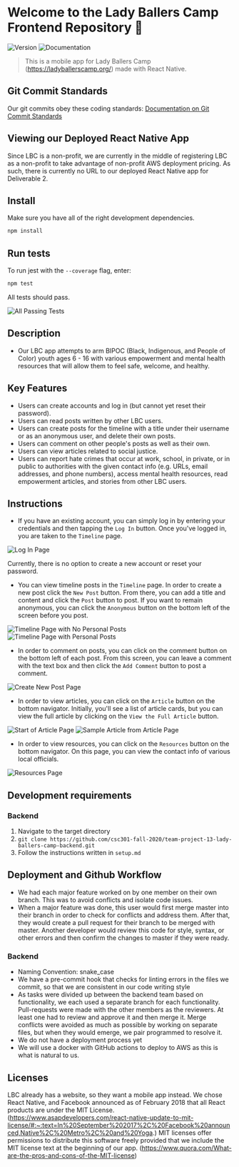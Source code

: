 # Welcome to the Lady Ballers Camp Frontend Repository 👋

<!-- > _Note:_ This document is intended to be relatively short. Be concise and precise. Assume the reader has no prior knowledge of your application and is non-technical. -->

![Version](https://img.shields.io/badge/version-1.0-blue.svg?cacheSeconds=2592000)
![Documentation](https://img.shields.io/badge/documentation-yes-brightgreen.svg)

> This is a mobile app for Lady Ballers Camp (https://ladyballerscamp.org/) made with React Native.

## Git Commit Standards

Our git commits obey these coding standards:
[Documentation on Git Commit Standards](http://karma-runner.github.io/0.10/dev/git-commit-msg.html)

## Viewing our Deployed React Native App

Since LBC is a non-profit, we are currently in the middle of registering LBC as a non-profit to
take advantage of non-profit AWS deployment pricing.
As such, there is currently no URL to our deployed React Native app for Deliverable 2.

<!-- ## ✨ Here's the URL to our deployed React Native App:  [Our Demo](example.com) -->
<!-- (TODO: Insert deployed react native app here) -->

## Install

Make sure you have all of the right development dependencies.

```sh
npm install
```

## Run tests

To run jest with the ```--coverage``` flag, enter:

```sh
npm test
```

All tests should pass. 

![All Passing Tests](https://github.com/csc301-fall-2020/team-project-13-lady-ballers-camp-frontend/blob/README.md/readme_images/all_passing_tests.png)

## Description 
 <!-- * Provide a high-level description of your application and it's value from an end-user's perspective
 * What is the problem you're trying to solve?
 * Is there any context required to understand **why** the application solves this problem? -->

- Our LBC app attempts to arm BIPOC (Black, Indigenous, and People of Color) youth ages 6 - 16 with various empowerment
and mental health resources that will allow them to feel safe, welcome, and healthy.

## Key Features
 <!-- * Describe the key features in the application that the user can access.
 * Provide a breakdown or detail for each feature that is most appropriate for your application.
 * This section will be used to assess the value of the features built. -->

- Users can create accounts and log in (but cannot yet reset their password).
- Users can read posts written by other LBC users.
- Users can create posts for the timeline with a title under their username or as an anonymous user, and delete their
own posts.
- Users can comment on other people's posts as well as their own.
- Users can view articles related to social justice.
- Users can report hate crimes that occur at work, school, in private, or in public to authorities with the given contact
info (e.g. URLs, email addresses, and phone numbers), access mental health resources, read empowerment articles, and stories 
from other LBC users.

## Instructions
 <!-- * Clear instructions for how to use the application from the end-user's perspective
 * How do you access it? Are accounts pre-created or does a user register? Where do you start? etc. 
 * Provide clear steps for using each feature described above
 * This section is critical to testing your application and must be done carefully and thoughtfully -->

<!-- - If you're a new user, you must first create a new account by tapping the "Create New Account" button
on the login page before you can log in. -->

<!-- (TODO: Insert picture of create new account page) -->

<!-- - If you've forgotten your password, you can reset it by tapping the "Reset Password" button. -->
<!-- Just enter in an existing username, and a new password. -->

<!-- (TODO: Insert picture of password reset page) -->

- If you have an existing account, you can simply log in by entering your credentials and then tapping the 
```Log In``` button. Once you've logged in, you are taken to the ```Timeline``` page.

![Log In Page](https://github.com/csc301-fall-2020/team-project-13-lady-ballers-camp-frontend/blob/README.md/readme_images/login_page.png)

Currently, there is no option to create a new account or reset your password.

- You can view timeline posts in the ```Timeline``` page. In order to create a new post click the ```New Post``` button. From there, you can add a title and content and click the ```Post``` button to post. If you want to remain anonymous, you can click the ```Anonymous``` button on the bottom left of the screen before you post.

![Timeline Page with No Personal Posts](https://github.com/csc301-fall-2020/team-project-13-lady-ballers-camp-frontend/blob/README.md/readme_images/timeline_page_no_personal_posts.png)
![Timeline Page with Personal Posts](https://github.com/csc301-fall-2020/team-project-13-lady-ballers-camp-frontend/blob/README.md/readme_images/timeline_page_with_personal_posts.png)

- In order to comment on posts, you can click on the comment button on the bottom left of each post. From this screen, you can leave a comment with the text box and then click the ```Add Comment``` button to post a comment. 

![Create New Post Page](https://github.com/csc301-fall-2020/team-project-13-lady-ballers-camp-frontend/blob/README.md/readme_images/create_new_post.png)

- In order to view articles, you can click on the ```Article``` button on the bottom navigator. Initially, you'll see a list of article cards, but you can view the full article by clicking on the ```View the Full Article``` button.

![Start of Article Page](https://github.com/csc301-fall-2020/team-project-13-lady-ballers-camp-frontend/blob/README.md/readme_images/articles_page.png)
![Sample Article from Article Page](https://github.com/csc301-fall-2020/team-project-13-lady-ballers-camp-frontend/blob/README.md/readme_images/sample_lbc_article.png)

- In order to view resources, you can click on the ```Resources``` button on the bottom navigator. On this page, you can view the contact info of various local officials.

![Resources Page](https://github.com/csc301-fall-2020/team-project-13-lady-ballers-camp-frontend/blob/README.md/readme_images/resources_page.png)
 
 ## Development requirements
 <!-- * If a developer were to set this up on their machine or a remote server, what are the technical requirements (e.g. OS, libraries, etc.)?
 * Briefly describe instructions for setting up and running the application (think a true README). -->
 
 ### Backend 
 1) Navigate to the target directory
 2) ```git clone https://github.com/csc301-fall-2020/team-project-13-lady-ballers-camp-backend.git```
 3) Follow the instructions written in ```setup.md```
 
 ## Deployment and Github Workflow
<!-- Describe your Git / GitHub workflow. Essentially, we want to understand how your team members shares a codebase, avoid conflicts and deploys the application.

 * Be concise, yet precise. For example, "we use pull-requests" is not a precise statement since it leaves too many open questions - Pull-requests from where to where? Who reviews the pull-requests? Who is responsible for merging them? etc.
 * If applicable, specify any naming conventions or standards you decide to adopt.
 * Describe your overall deployment process from writing code to viewing a live applicatioon
 * What deployment tool(s) are you using and how
 * Don't forget to **briefly explain why** you chose this workflow or particular aspects of it! -->
 
 - We had each major feature worked on by one member on their own branch. This was to avoid conflicts and isolate code issues. 
 - When a major feature was done, this user would first merge master into their branch in order to check for conflicts and address them. After that, they would create a pull request for their branch to be merged with master. Another developer would review this code for style, syntax, or other errors and then confirm the changes to master if they were ready.
 
 ### Backend
 - Naming Convention: snake_case
 - We have a pre-commit hook that checks for linting errors in the files we commit, so that we are consistent in our code writing style 
 - As tasks were divided up between the backend team based on functionality, we each used a separate branch for each functionality. Pull-requests were made with the other members as the reviewers. At least one had to review and approve it and then merge it. Merge conflicts were avoided as much as possible by working on separate files, but when they would emerge, we pair programmed to resolve it. 
 - We do not have a deployment process yet
 - We will use a docker with GitHub actions to deploy to AWS as this is what is natural to us. 

 ## Licenses 
 <!-- Keep this section as brief as possible. You may read this [Github article](https://help.github.com/en/github/creating-cloning-and-archiving-repositories/licensing-a-repository) for a start.

 * What type of license will you apply to your codebase?
 * What affect does it have on the development and use of your codebase?
 * Why did you or your partner make this choice? -->

LBC already has a website, so they want a mobile app instead.
We chose React Native, and Facebook announced as of February 2018 that all React products are under the MIT License.
(https://www.asapdevelopers.com/react-native-update-to-mit-license/#:~:text=In%20September%202017%2C%20Facebook%20announced,Native%2C%20Metro%2C%20and%20Yoga.)
MIT licenses offer permissions to distribute this software freely provided that we include the MIT license text at the beginning of our app.
(https://www.quora.com/What-are-the-pros-and-cons-of-the-MIT-license)
